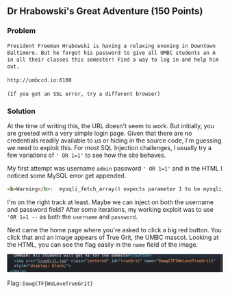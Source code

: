 ## Dr Hrabowski's Great Adventure (150 Points)

### Problem
```
President Freeman Hrabowski is having a relaxing evening in Downtown Baltimore. But he forgot his password to give all UMBC students an A in all their classes this semester! Find a way to log in and help him out.

http://umbccd.io:6100

(If you get an SSL error, try a different browser)
```

### Solution
At the time of writing this, the URL doesn't seem to work. But initially, you are greeted with a very simple login page. Given that there are no credentials readily available to us or hiding in the source code, I'm guessing we need to exploit this.
For most SQL Injection challenges, I usually try a few variations of `' OR 1=1'` to see how the site behaves.

My first attempt was username `admin` password `' OR 1=1'` and in the HTML I noticed some MySQL error get appended.
```html
<b>Warning</b>:  mysqli_fetch_array() expects parameter 1 to be mysqli_result, bool given in <b>/var/www/html/index.php</b> on line <b>13</b><br />
```

I'm on the right track at least. Maybe we can inject on both the username and password field?
After some iterations, my working exploit was to use `'OR 1=1 --` as both the `username` and `password`.

Next came the home page where you're asked to click a big red button. You click that and an image appears of True Grit, the UMBC mascot. Looking at the HTML, you can see the flag easily in the `name` field of the image.

![](HrabowskiTrueGrit.png)


Flag: `DawgCTF{WeLoveTrueGrit}`
